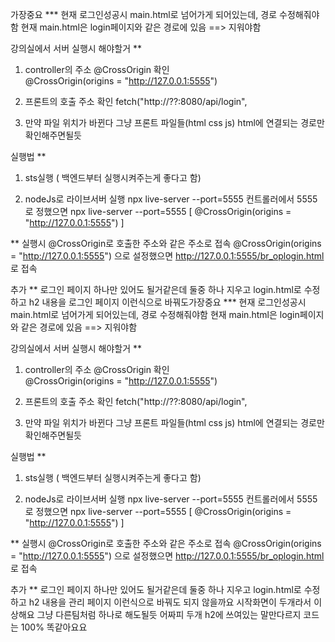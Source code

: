 가장중요 ***
현재 로그인성공시 main.html로 넘어가게 되어있는데, 경로 수정해줘야함
현재 main.html은 login페이지와 같은 경로에 있음 ==> 지워야함




강의실에서 서버 실행시 해야할거 **
1. controller의 주소 @CrossOrigin 확인 \
	@CrossOrigin(origins = "http://127.0.0.1:5555")
2. 프론트의 호출 주소 확인 
	fetch("http://??:8080/api/login",

3. 만약 파일 위치가 바뀐다 
	그냥 프론트 파일들(html css js) html에 연결되는 경로만 확인해주면될듯





실행법 **
1. sts실행 ( 백엔드부터 실행시켜주는게 좋다고 함)

2. nodeJs로 라이브서버 실행 
npx live-server --port=5555
	컨트롤러에서 5555로 정했으면 npx live-server --port=5555  [ @CrossOrigin(origins = "http://127.0.0.1:5555") ]

** 실행시 @CrossOrigin로 호출한 주소와 같은 주소로 접속
	@CrossOrigin(origins = "http://127.0.0.1:5555") 으로 설정했으면 
	http://127.0.0.1:5555/br_oplogin.html 로 접속



추가 ** 
로그인 페이지 하나만 있어도 될거같은데 둘중 하나 지우고 login.html로 수정하고
h2 내용을 로그인 페이지 이런식으로 바꿔도가장중요 ***
현재 로그인성공시 main.html로 넘어가게 되어있는데, 경로 수정해줘야함
현재 main.html은 login페이지와 같은 경로에 있음 ==> 지워야함




강의실에서 서버 실행시 해야할거 **
1. controller의 주소 @CrossOrigin 확인 \
	@CrossOrigin(origins = "http://127.0.0.1:5555")
2. 프론트의 호출 주소 확인 
	fetch("http://??:8080/api/login",

3. 만약 파일 위치가 바뀐다 
	그냥 프론트 파일들(html css js) html에 연결되는 경로만 확인해주면될듯





실행법 **
1. sts실행 ( 백엔드부터 실행시켜주는게 좋다고 함)

2. nodeJs로 라이브서버 실행 
npx live-server --port=5555
	컨트롤러에서 5555로 정했으면 npx live-server --port=5555  [ @CrossOrigin(origins = "http://127.0.0.1:5555") ]

** 실행시 @CrossOrigin로 호출한 주소와 같은 주소로 접속
	@CrossOrigin(origins = "http://127.0.0.1:5555") 으로 설정했으면 
	http://127.0.0.1:5555/br_oplogin.html 로 접속



추가 ** 
로그인 페이지 하나만 있어도 될거같은데 둘중 하나 지우고 login.html로 수정하고
h2 내용을 관리 페이지 이런식으로 바꿔도 되지 않을까요 
시작화면이 두개라서 이상해요 그냥 
다른팀처럼 하나로 해도될듯
어짜피 두개 h2에 쓰여있는 말만다르지 코드는 100% 똑같아요요
